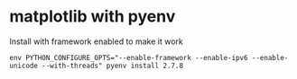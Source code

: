 # matplotlib with pyenv

Install with framework enabled to make it work

```
env PYTHON_CONFIGURE_OPTS="--enable-framework --enable-ipv6 --enable-unicode --with-threads" pyenv install 2.7.8
```
